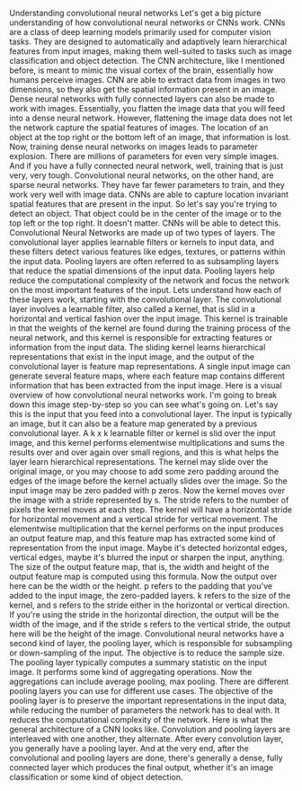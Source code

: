 Understanding convolutional neural networks
Let's get a big picture understanding of how convolutional neural networks or CNNs work. CNNs are a class of deep learning models primarily used for computer vision tasks. They are designed to automatically and adaptively learn hierarchical features from input images, making them well-suited to tasks such as image classification and object detection. The CNN architecture, like I mentioned before, is meant to mimic the visual cortex of the brain, essentially how humans perceive images. CNN are able to extract data from images in two dimensions, so they also get the spatial information present in an image. Dense neural networks with fully connected layers can also be made to work with images. Essentially, you flatten the image data that you will feed into a dense neural network. However, flattening the image data does not let the network capture the spatial features of images. The location of an object at the top right or the bottom left of an image, that information is lost. Now, training dense neural networks on images leads to parameter explosion. There are millions of parameters for even very simple images. And if you have a fully connected neural network, well, training that is just very, very tough. Convolutional neural networks, on the other hand, are sparse neural networks. They have far fewer parameters to train, and they work very well with image data. CNNs are able to capture location invariant spatial features that are present in the input. So let's say you're trying to detect an object. That object could be in the center of the image or to the top left or the top right. It doesn't matter. CNNs will be able to detect this. Convolutional Neural Networks are made up of two types of layers. The convolutional layer applies learnable filters or kernels to input data, and these filters detect various features like edges, textures, or patterns within the input data. Pooling layers are often referred to as subsampling layers that reduce the spatial dimensions of the input data. Pooling layers help reduce the computational complexity of the network and focus the network on the most important features of the input. Lets understand how each of these layers work, starting with the convolutional layer. The convolutional layer involves a learnable filter, also called a kernel, that is slid in a horizontal and vertical fashion over the input image. This kernel is trainable in that the weights of the kernel are found during the training process of the neural network, and this kernel is responsible for extracting features or information from the input data. The sliding kernel learns hierarchical representations that exist in the input image, and the output of the convolutional layer is feature map representations. A single input image can generate several feature maps, where each feature map contains different information that has been extracted from the input image. Here is a visual overview of how convolutional neural networks work. I'm going to break down this image step-by-step so you can see what's going on. Let's say this is the input that you feed into a convolutional layer. The input is typically an image, but it can also be a feature map generated by a previous convolutional layer. A k x k learnable filter or kernel is slid over the input image, and this kernel performs elementwise multiplications and sums the results over and over again over small regions, and this is what helps the layer learn hierarchical representations. The kernel may slide over the original image, or you may choose to add some zero padding around the edges of the image before the kernel actually slides over the image. So the input image may be zero padded with p zeros. Now the kernel moves over the image with a stride represented by s. The stride refers to the number of pixels the kernel moves at each step. The kernel will have a horizontal stride for horizontal movement and a vertical stride for vertical movement. The elementwise multiplication that the kernel performs on the input produces an output feature map, and this feature map has extracted some kind of representation from the input image. Maybe it's detected horizontal edges, vertical edges, maybe it's blurred the input or sharpen the input, anything. The size of the output feature map, that is, the width and height of the output feature map is computed using this formula. Now the output over here can be the width or the height. p refers to the padding that you've added to the input image, the zero-padded layers. k refers to the size of the kernel, and s refers to the stride either in the horizontal or vertical direction. If you're using the stride in the horizontal direction, the output will be the width of the image, and if the stride s refers to the vertical stride, the output here will be the height of the image. Convolutional neural networks have a second kind of layer, the pooling layer, which is responsible for subsampling or down-sampling of the input. The objective is to reduce the sample size. The pooling layer typically computes a summary statistic on the input image. It performs some kind of aggregating operations. Now the aggregations can include average pooling, max pooling. There are different pooling layers you can use for different use cases. The objective of the pooling layer is to preserve the important representations in the input data, while reducing the number of parameters the network has to deal with. It reduces the computational complexity of the network. Here is what the general architecture of a CNN looks like. Convolution and pooling layers are interleaved with one another, they alternate. After every convolution layer, you generally have a pooling layer. And at the very end, after the convolutional and pooling layers are done, there's generally a dense, fully connected layer which produces the final output, whether it's an image classification or some kind of object detection.